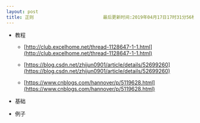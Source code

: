 ```yaml
---
layout: post
title: 正则                          最后更新时间:2019年04月17日17时31分56秒
---
```

- 教程

  - [http://club.excelhome.net/thread-1128647-1-1.html](http://club.excelhome.net/thread-1128647-1-1.html)

  - [https://blog.csdn.net/zhijun0901/article/details/52699260](https://blog.csdn.net/zhijun0901/article/details/52699260)

  - [https://www.cnblogs.com/hannover/p/5119628.html](https://www.cnblogs.com/hannover/p/5119628.html)


- 基础


- 例子